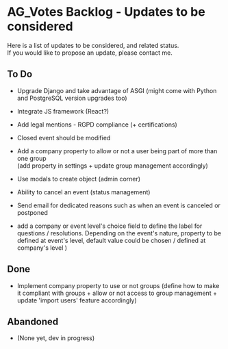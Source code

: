 # AG_Votes Backlog - Updates to be considered

Here is a list of updates to be considered, and related status.  
If you would like to propose an update, please contact me.  

## To Do

- Upgrade Django and take advantage of ASGI (might come with Python and PostgreSQL version upgrades too)
- Integrate JS framework (React?)
- Add legal mentions - RGPD compliance (+ certifications)
- Closed event should be modified

- Add a company property to allow or not a user being part of more than one group  
(add property in settings + update group management accordingly)
- Use modals to create object (admin corner)
- Ability to cancel an event (status management)
- Send email for dedicated reasons such as when an event is canceled or postponed

- add a company or event level's choice field to define the label for questions / resolutions. Depending on the event's nature, property to be defined at event's level, default value could be chosen / defined at company's level )

## Done

- Implement company property to use or not groups
(define how to make it compliant with groups + allow or not access to group management + update 'import users' feature accordingly)

## Abandoned

- (None yet, dev in progress)
